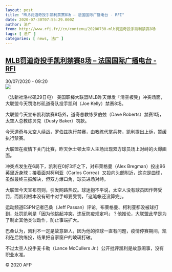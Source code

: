 ```yaml
---
layout: post
title: "MLB罚道奇投手凯利禁赛8场 – 法国国际广播电台 - RFI"
date: 2020-07-30T07:55:29.000Z
author: 法广
from: http://www.rfi.fr//cn/contenu/20200730-mlb罚道奇投手凯利禁赛8场
tags: [ 法广 ]
categories: [ news, 法广 ]
---
```

<!--1596095729000-->
[MLB罚道奇投手凯利禁赛8场 – 法国国际广播电台 - RFI](http://www.rfi.fr//cn/contenu/20200730-mlb%E7%BD%9A%E9%81%93%E5%A5%87%E6%8A%95%E6%89%8B%E5%87%AF%E5%88%A9%E7%A6%81%E8%B5%9B8%E5%9C%BA)
------

<div>
<div>30/07/2020 - 09:20</div><img src="https://s.rfi.fr/media/display/ff1ea910-d237-11ea-ba03-005056bf87d6/w:310/p:16x9/spo0003b.200730152004.jpg"><div class="t-content__body u-clearfix"><div class="m-interstitial"></div><p>（法新社洛杉矶29日电）    美国职棒大联盟MLB昨天爆发「清空板凳」冲突场面，大联盟今天罚洛杉矶道奇队投手凯利（Joe Kelly）禁赛8场。</p><p>    大联盟今天宣布凯利禁赛8场外，道奇总教练罗伯兹（Dave Roberts）禁赛1场，太空人总教练贝克（Dusty Baker）罚款。</p><p>    今天道奇与太空人续战，罗伯兹执行禁赛，由教练代掌兵符，凯利提出上诉，暂缓执行禁赛。</p><p>    大联盟在疫情下关门比赛，昨天休士顿太空人主场出现双方球员场上对峙的火爆画面。</p><p>    冲突点发生在6局下，凯利在0好3坏之下，对布莱格曼（Alex Bregman）投出96英里近身球；接着面对柯利亚（Carlos Correa）又投向头部附近，这次是曲球，虽然最终三振解决，但双方爆口角，球员进场对峙。</p><p>    大联盟今天宣布罚则，引发网路热议。球迷抱不平说，太空人没有球员因作弊受罚，而凯利根本没有砸中对手却要受罚，「这笔帐还没算完」。</p><p>    运动频道ESPN记者巴桑（Jeff Passan）评论，布莱格曼、柯利亚都没被球打到，处罚凯利是「因为他挑起冲突，违反防疫规定吗」？他推论，大联盟此举是为了制止其他类似动作，防止事端扩大。</p><p>    巴桑认为，凯利不一定是故意砸人，因为他的控球一直有问题，疫情停赛期间，凯利在后院练投，结果把自家窗户的玻璃打破。</p><p>    不过太空人投手麦卡勒（Lance McCullers Jr.）公开批评凯利是故意闹事，没有职业水准。</p><p class="t-copyright">© 2020 AFP</p>        </div>
</div>
